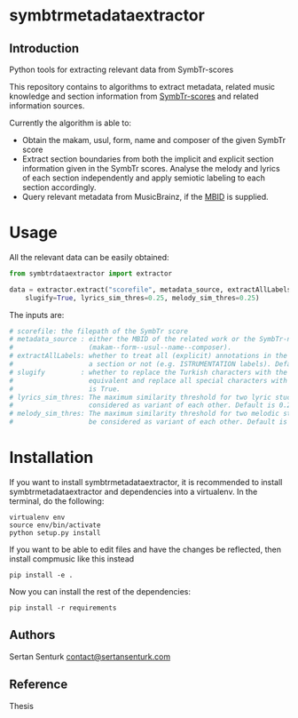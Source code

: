 symbtrmetadataextractor
===========

Introduction
------------
Python tools for extracting relevant data from SymbTr-scores

This repository contains to algorithms to extract metadata, related music knowledge and section information from [SymbTr-scores](https://github.com/MTG/SymbTr) and related information sources. 

Currently the algorithm is able to:
- Obtain the makam, usul, form, name and composer of the given SymbTr score
- Extract section boundaries from both the implicit and explicit section information given in the SymbTr scores. Analyse the melody and lyrics of each section independently and apply semiotic labeling to each section accordingly.
- Query relevant metadata from MusicBrainz, if the [MBID](https://musicbrainz.org/doc/MusicBrainz_Identifier) is supplied.

Usage
=======
All the relevant data can be easily obtained:

```python
from symbtrdataextractor import extractor

data = extractor.extract("scorefile", metadata_source, extractAllLabels=False, 
    slugify=True, lyrics_sim_thres=0.25, melody_sim_thres=0.25)
```

The inputs are:
```python
# scorefile: the filepath of the SymbTr score
# metadata_source :	either the MBID of the related work or the SymbTr-name 
#					(makam--form--usul--name--composer).
# extractAllLabels: whether to treat all (explicit) annotations in the lyrics as 
#					a section or not (e.g. ISTRUMENTATION labels). Default is False.
# slugify		  : whether to replace the Turkish characters with the ASCII 
#					equivalent and replace all special characters with "-". Default 
#				    is True.
# lyrics_sim_thres: The maximum similarity threshold for two lyric stuctures to be 
#					considered as variant of each other. Default is 0.25.
# melody_sim_thres: The maximum similarity threshold for two melodic stuctures to 
#					be considered as variant of each other. Default is 0.25.
```

Installation
============

If you want to install symbtrmetadataextractor, it is recommended to install symbtrmetadataextractor and dependencies into a virtualenv. In the terminal, do the following:

    virtualenv env
    source env/bin/activate
    python setup.py install

If you want to be able to edit files and have the changes be reflected, then
install compmusic like this instead

    pip install -e .

Now you can install the rest of the dependencies:

    pip install -r requirements

Authors
-------
Sertan Senturk
contact@sertansenturk.com

Reference
-------
Thesis